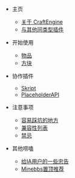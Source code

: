 * 主页
	- [关于 CraftEngine](README.md)
	- [与其他同类型插件](docs/about/compare.md)

* 开始使用
   - [物品](docs/tutorial/item/README.md)
   - [方块](docs/tutorial/block/README.md)

* 协作插件
   - [Skript](docs/cooperation_plugins/skript.md)
   - [PlaceholderAPI](docs/cooperation_plugins/PlaceholderAPI.md)

* 注意事项
   - [容易踩坑的地方](docs/precautions/correct.md)
	- [兼容性列表](docs/precautions/compatibility_plugin.md)
	- [禁忌](docs/precautions/Taboo.md)

* 其他唠嗑
   - [给IA用户的一些忠告](docs/other/sbia.md)
   - [Minebbs置顶推荐](docs/other/minebbs.md)